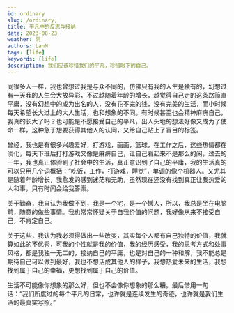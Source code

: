 ```yaml
---
id: ordinary
slug: /ordinary,
title: 平凡中的反思与接纳
date: 2023-08-23
weather: 阴
authors: LanM
tags: [life]
keywords: [life]
description: 我们应该珍惜我们的平凡，珍惜眼下的自己。
---
```


同很多人一样，我也曾想过我是与众不同的，仿佛只有我的人生是独有的，幻想过有一天我的人生会大放异彩，不过越随着年龄的增长，越觉得自己走的这条路简直平庸，没有幻想中的成为出名的人，没有花不完的钱，没有完美的生活，而小时候每天希望长大过上的大人生活，也和想象的不同。有时候甚至也会精神麻痹自己，我真的长大了吗？也可能是不愿接受自己的平凡，出人头地的想法好像又成为了使命一样，这种急于想要获得其他人的认同，又给自己贴上了盲目的标签。

曾经，我也是有很多兴趣爱好，打游戏，画画，篮球，在工作之后，这些热情都在淡化，每天下班后打打游戏又像是麻痹自己，让自己看起来不是那么的闲，过去的一年，我也真正体验到了社会中的生活，真正意识到了自己的平庸，我的生活真的可以只用几个词概括：“吃饭，工作，打游戏，睡觉”，单调的像个机器人。又尤其是随着年龄增长，我愈发的感到迷茫和无助，虽然现在还没有找到真正让我热爱的人和事，只有时间会给我答案。

关于勤奋，我自认为我做不到，我是一个宅，是一个懒人，所以，我总是坐在电脑前，随意的做些事情。我也常常怀疑关于自我价值的问题，我好像从来不接受自己，不肯定自己。

关于这些，我认为我必须得做出一些改变，其实每个人都有自己独特的价值，我就算如此的不优秀，可我的个性就是我的价值，我的经历感受，我的思考方式和处事风格，都是我独一无二的，接纳自己的平庸，也是对自己的一种和解，我不能总是期待自己可以做到最好，我也不想活成其他人的样子，我想热爱未来的生活，我想找到属于自己的幸福，更想找到属于自己的价值。

生活不可能像你想象的那么好，但也不会像你想象的那么糟。最后借用一句话：“我们所度过的每个平凡的日常，也许就是连续发生的奇迹，也许就是我们生活的最真实写照。”
